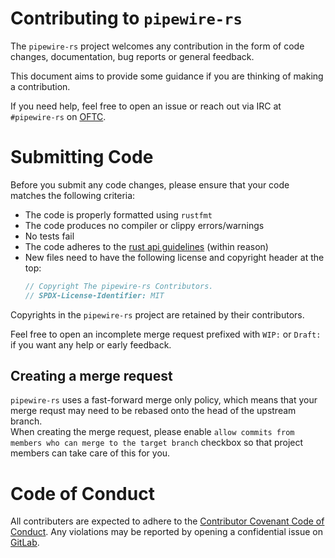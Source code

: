 # Contributing to `pipewire-rs`

The `pipewire-rs` project welcomes any contribution in the form of code changes, documentation,
bug reports or general feedback.

This document aims to provide some guidance if you are thinking of making a contribution.

If you need help, feel free to open an issue or reach out via IRC at `#pipewire-rs` on [OFTC](https://www.oftc.net/).

# Submitting Code

Before you submit any code changes, please ensure that your code matches the following criteria:

- The code is properly formatted using `rustfmt`
- The code produces no compiler or clippy errors/warnings
- No tests fail
- The code adheres to the [rust api guidelines](https://rust-lang.github.io/api-guidelines/) (within reason)
- New files need to have the following license and copyright header at the top:
  ```rust
  // Copyright The pipewire-rs Contributors.
  // SPDX-License-Identifier: MIT
  ```

Copyrights in the `pipewire-rs` project are retained by their contributors.

Feel free to open an incomplete merge request prefixed with `WIP:` or `Draft:` if you want any help or early feedback.

## Creating a merge request
`pipewire-rs` uses a fast-forward merge only policy, which means that your merge requst may need to be rebased onto the head of the upstream branch. \
When creating the merge request, please enable `allow commits from members who can merge to the target branch` checkbox so that project members can take care of this for you.

# Code of Conduct
All contributers are expected to adhere to the [Contributor Covenant Code of Conduct](code_of_conduct.md).
Any violations may be reported by opening a confidential issue
on [GitLab](https://gitlab.freedesktop.org/pipewire/pipewire-rs/-/issues/new).
